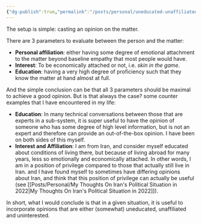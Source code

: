 ```yaml
---
{"dg-publish":true,"permalink":"/posts/personal/uneducated-unaffiliated-disinterested/","created":"2024-03-31T00:45:50.000+08:00","updated":"2024-03-31T00:45:50.571+08:00"}
---
```


The setup is simple: casting an opinion on the matter. 

There are 3 parameters to evaluate between the person and the matter: 

- **Personal affiliation**: either having some degree of emotional attachment to the matter beyond baseline empathy that most people would have. 
- **Interest**: To be economically attached or not, i.e. *skin in the game*.
- **Education**: having a very high degree of proficiency such that they know the matter at hand almost at full.

And the simple conclusion can be that all 3 parameters should be maximal to achieve a good opinion. But is that always the case? some counter examples that I have encountered in my life:

- **Education**: In many technical conversations between those that are experts in a sub-system, it is super useful to have the opinion of someone who has some degree of high level information, but is not an expert and therefore can provide an out-of-the-box opinion. I have been on both sides of this myself.
- **Interest and Affiliation**: I am from Iran, and consider myself educated about conditions of living there, but because of living abroad for many years, less so emotionally and economically attached. In other words, I am in a position of privilege compared to those that actually still live in Iran. and I have found myself to sometimes have differing opinions about Iran, and think that this position of privilege can actually be useful (see [[Posts/Personal/My Thoughts On Iran's Political Situation in 2022\|My Thoughts On Iran's Political Situation in 2022]]). 

In short, what I would conclude is that in a given situation, it is useful to incorporate opinions that are either (somewhat) uneducated, unaffiliated and uninterested.
